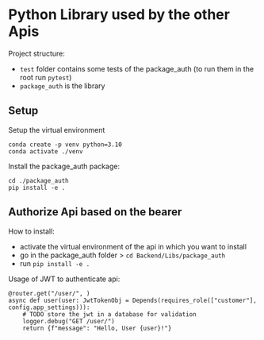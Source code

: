 # Python Library used by the other Apis

Project structure:
- `test` folder contains some tests of the package_auth (to run them in the root run `pytest`)
- `package_auth` is the library

## Setup
Setup the virtual environment
```
conda create -p venv python=3.10
conda activate ./venv
```


Install the package_auth package:
```
cd ./package_auth
pip install -e .
```

## Authorize Api based on the bearer

How to install:
* activate the virtual environment of the api in which you want to install
* go in the package_auth folder > `cd Backend/Libs/package_auth`
* run `pip install -e .`

Usage of JWT to authenticate api:
```
@router.get("/user/", )
async def user(user: JwtTokenObj = Depends(requires_role(["customer"], config.app_settings))):
    # TODO store the jwt in a database for validation
    logger.debug("GET /user/")
    return {f"message": "Hello, User {user}!"}
```

